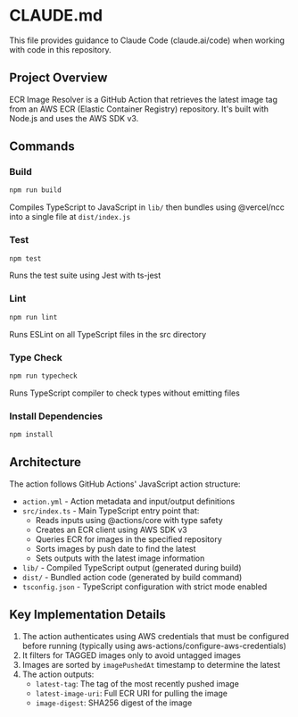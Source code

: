 # CLAUDE.md

This file provides guidance to Claude Code (claude.ai/code) when working with code in this repository.

## Project Overview

ECR Image Resolver is a GitHub Action that retrieves the latest image tag from an AWS ECR (Elastic Container Registry) repository. It's built with Node.js and uses the AWS SDK v3.

## Commands

### Build
```bash
npm run build
```
Compiles TypeScript to JavaScript in `lib/` then bundles using @vercel/ncc into a single file at `dist/index.js`

### Test
```bash
npm test
```
Runs the test suite using Jest with ts-jest

### Lint
```bash
npm run lint
```
Runs ESLint on all TypeScript files in the src directory

### Type Check
```bash
npm run typecheck
```
Runs TypeScript compiler to check types without emitting files

### Install Dependencies
```bash
npm install
```

## Architecture

The action follows GitHub Actions' JavaScript action structure:

- `action.yml` - Action metadata and input/output definitions
- `src/index.ts` - Main TypeScript entry point that:
  - Reads inputs using @actions/core with type safety
  - Creates an ECR client using AWS SDK v3
  - Queries ECR for images in the specified repository
  - Sorts images by push date to find the latest
  - Sets outputs with the latest image information
- `lib/` - Compiled TypeScript output (generated during build)
- `dist/` - Bundled action code (generated by build command)
- `tsconfig.json` - TypeScript configuration with strict mode enabled

## Key Implementation Details

1. The action authenticates using AWS credentials that must be configured before running (typically using aws-actions/configure-aws-credentials)
2. It filters for TAGGED images only to avoid untagged images
3. Images are sorted by `imagePushedAt` timestamp to determine the latest
4. The action outputs:
   - `latest-tag`: The tag of the most recently pushed image
   - `latest-image-uri`: Full ECR URI for pulling the image
   - `image-digest`: SHA256 digest of the image